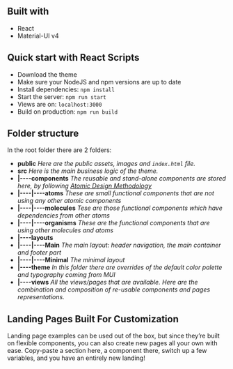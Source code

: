 ## Built with

- React
- Material-UI v4

## Quick start with React Scripts

- Download the theme
- Make sure your NodeJS and npm versions are up to date
- Install dependencies: `npm install`
- Start the server: `npm run start`
- Views are on: `localhost:3000`
- Build on production: `npm run build`

## Folder structure

In the root folder there are 2 folders:

- **public** *Here are the public assets, images and `index.html` file.*
- **src** *Here is the main business logic of the theme.*
- **|----components** *The reusable and stand-alone components are stored here, by following [Atomic Design Methodology](https://bradfrost.com/blog/post/atomic-web-design/)*
- **|----|----atoms** *These are small functional components that are not using any other atomic components*
- **|----|----molecules** *Tese are those functional components which have dependencies from other atoms*
- **|----|----organisms** *These are the functional components that are using other molecules and atoms*
- **|----layouts**
- **|----|----Main** *The main layout: header navigation, the main container and footer part*
- **|----|----Minimal** *The minimal layout*
- **|----theme** *In this folder there are overrides of the default color palette and typography coming from MUI*
- **|----views** *All the views/pages that are available. Here are the combination and composition of re-usable components and pages representations.*

## Landing Pages Built For Customization

Landing page examples can be used out of the box, but since they’re built on flexible components, you can also create new pages all your own with ease. Copy-paste a section here, a component there, switch up a few variables, and you have an entirely new landing!